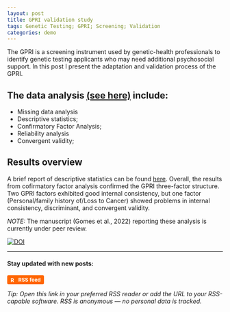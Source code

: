 ```yaml
---
layout: post
title: GPRI validation study
tags: Genetic Testing; GPRI; Screening; Validation
categories: demo
---
```


The GPRI is a screening instrument used by genetic-health professionals to identify genetic testing applicants who may need additional psychosocial support. In this post I present the adaptation and validation process of the GPRI.

## The data analysis [(see here)](https://github.com/tiagodsferreira/together_repo/blob/main/GPRI_syntax.R) include:
- Missing data analysis
- Descriptive statistics;  
- Confirmatory Factor Analysis;
- Reliability analysis
- Convergent validity;

## Results overview
A brief report of descriptive statistics can be found [here](https://github.com/tiagodsferreira/together_repo/blob/5ce3a8515bc4ce1c859463dc1070b9024e40f4ca/DA_report.md). Overall, the results from cofirmatory factor analysis confirmed the GPRI three-factor structure. Two GPRI factors exhibited good internal consistency, but one factor (Personal/family history of/Loss to Cancer) showed problems in internal consistency, discriminant, and convergent validity.

*NOTE:* The manuscript (Gomes et al., 2022) reporting these analysis is currently under peer review.



[![DOI](https://zenodo.org/badge/DOI/10.5281/zenodo.6106770.svg)](https://doi.org/10.5281/zenodo.6106770)


---

#### Stay updated with new posts:  
<a href="https://tiagodsferreira.github.io/JARW/feed.xml" target="_blank" style="
    display:inline-flex;
    align-items:center;
    gap:4px;
    padding:3px 8px;
    background-color:#ff6600;
    color:white;
    font-weight:bold;
    border-radius:3px;
    text-decoration:none;
    font-size:0.85em;
">
<img src="https://upload.wikimedia.org/wikipedia/commons/4/43/Feed-icon.svg" alt="RSS" width="14" height="14"> RSS feed
</a>  

*Tip: Open this link in your preferred RSS reader or add the URL to your RSS-capable software. RSS is anonymous — no personal data is tracked.*

